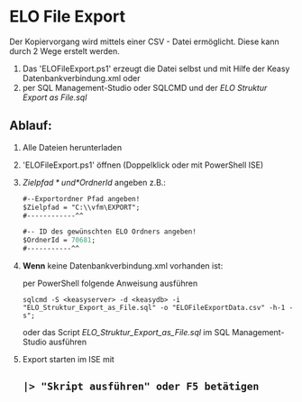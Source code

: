 # ELO File Export
Der Kopiervorgang wird mittels einer CSV - Datei ermöglicht.
Diese kann durch 2 Wege erstelt werden.
1. Das 'ELOFileExport.ps1' erzeugt die Datei selbst und mit Hilfe der Keasy Datenbankverbindung.xml oder
2. per SQL Management-Studio oder SQLCMD und der *ELO Struktur Export as File.sql*

## Ablauf:
1. Alle Dateien herunterladen
2. 'ELOFileExport.ps1' öffnen (Doppelklick oder mit PowerShell ISE)
3. *$Zielpfad* und *$OrdnerId* angeben
 z.B.: 
    ```ps
    #--Exportordner Pfad angeben!
    $Zielpfad = "C:\\vfm\EXPORT";
    #------------^^

    #-- ID des gewünschten ELO Ordners angeben!
    $OrdnerId = 70681;
    #-----------^^
    ```
4. **Wenn** keine Datenbankverbindung.xml vorhanden ist:

   per PowerShell folgende Anweisung ausführen
    ```
    sqlcmd -S <keasyserver> -d <keasydb> -i "ELO_Struktur_Export_as_File.sql" -o "ELOFileExportData.csv" -h-1 -s";    
    ```
    oder das Script *ELO_Struktur_Export_as_File.sql* im SQL Management-Studio ausführen

5. Export starten im ISE mit   
    
    ## ```|> "Skript ausführen" oder F5 betätigen ```    

